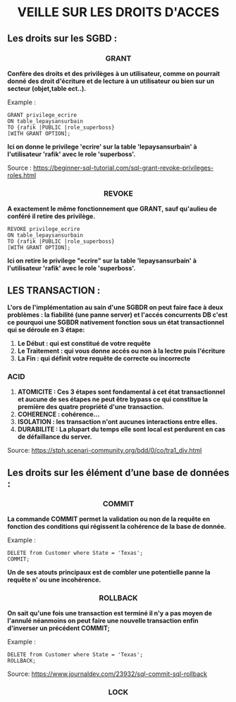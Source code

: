 # <p align=center> VEILLE SUR LES DROITS D'ACCES </p>

## Les droits sur les SGBD :



### <p align=center> GRANT </p> 
**Confère des droits et des privilèges à un utilisateur, comme on pourrait donné des droit d'écriture et de lecture à un utilisateur ou bien sur un secteur (objet,table ect..).** 

Example :

```
GRANT privilege_ecrire
ON table_lepaysansurbain
TO {rafik |PUBLIC |role_superboss}
[WITH GRANT OPTION];
```

**Ici on donne le privilege 'ecrire' sur la table 'lepaysansurbain' à l'utilisateur 'rafik' avec le role 'superboss'.**

Source : <https://beginner-sql-tutorial.com/sql-grant-revoke-privileges-roles.html>

### <p align=center> REVOKE </p> 
**A exactement le même fonctionnement que GRANT, sauf qu'aulieu de conféré il retire des privilège.**

```
REVOKE privilege_ecrire
ON table_lepaysansurbain
TO {rafik |PUBLIC |role_superboss}
[WITH GRANT OPTION];
```

**Ici on retire le privilege "ecrire" sur la table 'lepaysansurbain' à l'utilisateur 'rafik' avec le role 'superboss'.** 


## LES TRANSACTION : 

**L'ors de l'implémentation au sain d'une SGBDR on peut faire face à deux problèmes : la fiabilité (une panne server) et l'accés concurrents DB c'est ce pourquoi une SGBDR nativement fonction sous un état transactionnel qui se déroule en 3 étape:**

1. **Le Début : qui est constitué de votre requête**
1. **Le Traitement : qui vous donne accés ou non à la lectre puis l'écriture**
1. **La Fin : qui définit votre requête de correcte ou incorrecte** 

<H3>ACID</H3>
        
1. **ATOMICITE : Ces 3 étapes sont fondamental à cet état transactionnel et aucune de ses étapes ne peut être bypass ce qui constitue la première des quatre propriété d'une transaction.** 
1. **COHERENCE : cohérence...**
1. **ISOLATION : les transaction n'ont aucunes interactions entre elles.**
1. **DURABILITE : La plupart du temps elle sont local est perdurent en cas de défaillance du server.**
            
Source: <https://stph.scenari-community.org/bdd/0/co/tra1_div.html>
        
## Les droits sur les élément d’une base de données :

### <p align=center> COMMIT </p>

**La commande COMMIT permet la validation ou non de la requête en fonction des conditions qui régissent la cohérence de la base de donnée.**


Example : 
```
DELETE from Customer where State = 'Texas';
COMMIT;
```

**Un de ses atouts principaux est de combler une potentielle panne la requête n' ou une incohérence.**

### <p align=center> ROLLBACK </p>

**On sait qu'une fois une transaction est terminé il n'y a pas moyen de l'annulé néanmoins on peut faire une nouvelle transaction enfin d'inverser un précédent COMMIT;**

Example : 
```
DELETE from Customer where State = 'Texas';
ROLLBACK;
```

Source: <https://www.journaldev.com/23932/sql-commit-sql-rollback>


### <p align=center> LOCK </p>



